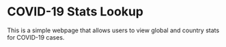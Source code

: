 # COVID-19 Stats Lookup

This is a simple webpage that allows users to view global and country stats for COVID-19 cases.
